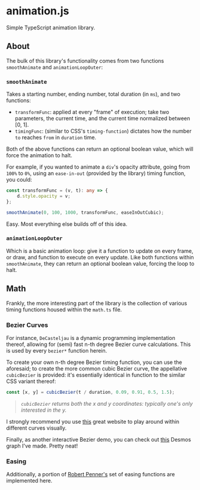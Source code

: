 # animation.js

Simple TypeScript animation library.

## About

The bulk of this library's functionality comes from two functions `smoothAnimate` and `animationLoopOuter`:

### `smoothAnimate`

Takes a starting number, ending number, total duration (in `ms`), and two functions:

-   `transformFunc`: applied at every "frame" of execution; take two parameters, the current time, and the current time normalized between [0, 1].
-   `timingFunc`: (similar to CSS's `timing-function`) dictates how the number `to` reaches `from` in `duration` time.

Both of the above functions can return an optional boolean value, which will force the animation to halt.

For example, if you wanted to animate a `div`'s opacity attribute, going from `100%` to `0%`, using an `ease-in-out` (provided by the library) timing function, you could:

```ts
const transformFunc = (v, t): any => {
    d.style.opacity = v;
};

smoothAnimate(0, 100, 1000, transformFunc, easeInOutCubic);
```

Easy. Most everything else builds off of this idea.

### `animationLoopOuter`

Which is a basic animation loop: give it a
function to update on every frame, or draw, and function to execute on every update. Like both functions within `smoothAnimate`, they can return an optional boolean value, forcing the loop to halt.

## Math

Frankly, the more interesting part of the library is the collection of various timing functions housed within the `math.ts` file.

### Bezier Curves

For instance, `DeCasteljau` is a dynamic programming implementation thereof, allowing for (semi) fast n-th degree Bezier curve calculations. This is used by every `bezier*` function herein.

To create your own n-th degree Bezier timing function, you can use the aforesaid; to create the more common cubic Bezier curve, the appellative `cubicBezier` is provided: it's essentially identical in function to the similar CSS variant thereof:

```ts
const [x, y] = cubicBezier(t / duration, 0.09, 0.91, 0.5, 1.5);
```

> _`cubicBezier` returns both the x and y coordinates: typically one's only interested in the y._

I strongly recommend you use [this](https://cubic-bezier.com/) great website to play around within different curves visually.

Finally, as another interactive Bezier demo, you can check out [this](https://www.desmos.com/calculator/tvivnkflzv) Desmos graph I've made. Pretty neat!

### Easing

Additionally, a portion of [Robert Penner's](http://robertpenner.com/easing/) set of easing functions are implemented here.
